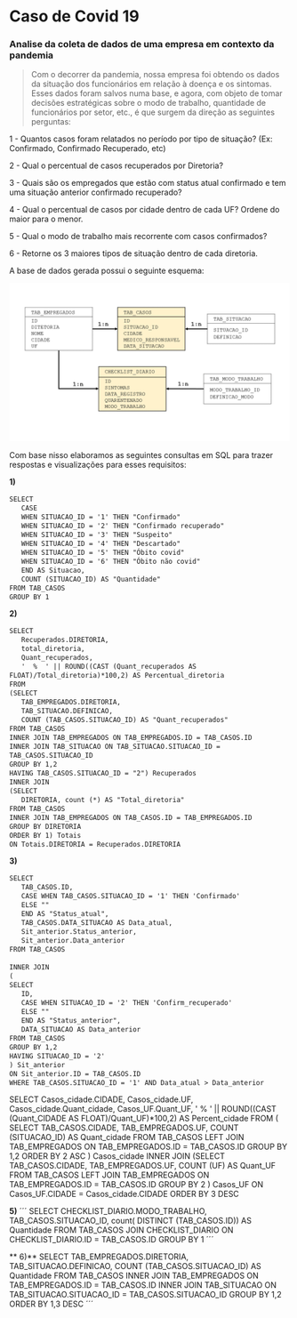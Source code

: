 # Caso de Covid 19
### Analise da coleta de dados de uma empresa em contexto da pandemia


> Com o decorrer da pandemia, nossa empresa foi obtendo os dados da situação dos funcionários em relação à doença e os sintomas. Esses dados foram salvos numa base, e agora, com objeto de tomar decisões estratégicas sobre o modo de trabalho, quantidade de funcionários por setor, etc., é que surgem da direção as seguintes perguntas:

1 - Quantos casos foram relatados no período por tipo de situação? (Ex: Confirmado, Confirmado Recuperado, etc)

2 - Qual o percentual de casos recuperados por Diretoria?

3 - Quais são os empregados que estão com status atual confirmado e tem uma situação anterior confirmado recuperado?

4 - Qual o percentual de casos por cidade dentro de cada UF? Ordene do maior para o menor.

5 - Qual o modo de trabalho mais recorrente com casos confirmados?

6 - Retorne os 3 maiores tipos de situação dentro de cada diretoria.


A base de dados gerada possui o seguinte esquema:

<p align="center">
  <img src="Estrela.png" >

  Com base nisso elaboramos as seguintes consultas em SQL para trazer respostas e visualizações para esses requisitos:
  
  **1)**
 ```
SELECT
	CASE
	WHEN SITUACAO_ID = '1' THEN "Confirmado" 
	WHEN SITUACAO_ID = '2' THEN "Confirmado recuperado"
	WHEN SITUACAO_ID = '3' THEN "Suspeito"
	WHEN SITUACAO_ID = '4' THEN "Descartado"
	WHEN SITUACAO_ID = '5' THEN "Óbito covid"
	WHEN SITUACAO_ID = '6' THEN "Óbito não covid"
	END AS Situacao,
	COUNT (SITUACAO_ID) AS "Quantidade"
FROM TAB_CASOS
GROUP BY 1
```
 **2)**
 ```
SELECT
	Recuperados.DIRETORIA,
	total_diretoria,
	Quant_recuperados,
	'  %  ' || ROUND((CAST (Quant_recuperados AS FLOAT)/Total_diretoria)*100,2) AS Percentual_diretoria
FROM 
(SELECT
	TAB_EMPREGADOS.DIRETORIA,
	TAB_SITUACAO.DEFINICAO,
	COUNT (TAB_CASOS.SITUACAO_ID) AS "Quant_recuperados"
FROM TAB_CASOS
INNER JOIN TAB_EMPREGADOS ON TAB_EMPREGADOS.ID = TAB_CASOS.ID
INNER JOIN TAB_SITUACAO ON TAB_SITUACAO.SITUACAO_ID = TAB_CASOS.SITUACAO_ID
GROUP BY 1,2
HAVING TAB_CASOS.SITUACAO_ID = "2") Recuperados
INNER JOIN 
(SELECT
	DIRETORIA, count (*) AS "Total_diretoria"
FROM TAB_CASOS
INNER JOIN TAB_EMPREGADOS ON TAB_CASOS.ID = TAB_EMPREGADOS.ID
GROUP BY DIRETORIA
ORDER BY 1) Totais
ON Totais.DIRETORIA = Recuperados.DIRETORIA

```
**3)**
 ```
SELECT
	TAB_CASOS.ID,
	CASE WHEN TAB_CASOS.SITUACAO_ID = '1' THEN 'Confirmado'
	ELSE ""
	END AS "Status_atual",
	TAB_CASOS.DATA_SITUACAO AS Data_atual,
	Sit_anterior.Status_anterior,
	Sit_anterior.Data_anterior
FROM TAB_CASOS

INNER JOIN
(
SELECT 
	ID,
	CASE WHEN SITUACAO_ID = '2' THEN 'Confirm_recuperado'
	ELSE ""
	END AS "Status_anterior",
	DATA_SITUACAO AS Data_anterior
FROM TAB_CASOS
GROUP BY 1,2
HAVING SITUACAO_ID = '2' 
) Sit_anterior
ON Sit_anterior.ID = TAB_CASOS.ID
WHERE TAB_CASOS.SITUACAO_ID = '1' AND Data_atual > Data_anterior
```
SELECT
	Casos_cidade.CIDADE,
	Casos_cidade.UF,
	Casos_cidade.Quant_cidade,
	Casos_UF.Quant_UF,
	'  %  ' || ROUND((CAST (Quant_CIDADE AS FLOAT)/Quant_UF)*100,2) AS Percent_cidade
FROM
(
SELECT
	TAB_CASOS.CIDADE,
	TAB_EMPREGADOS.UF,
	COUNT (SITUACAO_ID) AS Quant_cidade
FROM TAB_CASOS
LEFT JOIN TAB_EMPREGADOS ON TAB_EMPREGADOS.ID = TAB_CASOS.ID
GROUP BY 1,2
ORDER BY 2 ASC
) Casos_cidade
INNER JOIN
(SELECT
	TAB_CASOS.CIDADE,
	TAB_EMPREGADOS.UF,
	COUNT (UF) AS Quant_UF
FROM TAB_CASOS
LEFT JOIN TAB_EMPREGADOS ON TAB_EMPREGADOS.ID = TAB_CASOS.ID
GROUP BY 2 
) Casos_UF
ON Casos_UF.CIDADE = Casos_cidade.CIDADE
ORDER BY 3 DESC

**5)**
´´´
SELECT
	CHECKLIST_DIARIO.MODO_TRABALHO,
	TAB_CASOS.SITUACAO_ID,
	count( DISTINCT (TAB_CASOS.ID)) AS Quantidade
FROM TAB_CASOS
JOIN CHECKLIST_DIARIO ON CHECKLIST_DIARIO.ID = TAB_CASOS.ID
GROUP BY 1
´´´
	
** 6)** 
SELECT
	TAB_EMPREGADOS.DIRETORIA,
	TAB_SITUACAO.DEFINICAO,
	COUNT (TAB_CASOS.SITUACAO_ID) AS Quantidade
FROM TAB_CASOS
INNER JOIN TAB_EMPREGADOS ON TAB_EMPREGADOS.ID = TAB_CASOS.ID
INNER JOIN TAB_SITUACAO ON TAB_SITUACAO.SITUACAO_ID = TAB_CASOS.SITUACAO_ID
GROUP BY 1,2
ORDER BY 1,3 DESC
´´´
	

